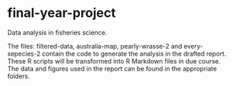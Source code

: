 # final-year-project
Data analysis in fisheries science.

The files: filtered-data, australia-map, pearly-wrasse-2 and every-sepecies-2 contain the code to
generate the analysis in the drafted report. These R scripts will be transformed into R Markdown files in due
course. The data and figures used in the report can be found in the appropriate folders.